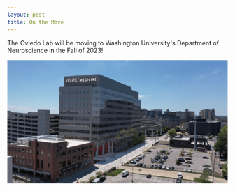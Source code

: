 ```yaml
---
layout: post
title: On the Move
---
```

The Oviedo Lab will be moving to Washington University's Department of Neuroscience in the Fall of 2023!

<img src="/images/events/WashUmove-2023/WashU.png">